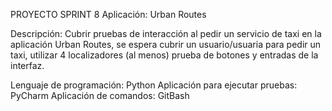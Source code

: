PROYECTO SPRINT 8
Aplicación: Urban Routes

Descripción: Cubrir pruebas de interacción al pedir un servicio de taxi en la aplicación Urban Routes, se espera
cubrir un usuario/usuaria para pedir un taxi, utilizar 4 localizadores (al menos) prueba de botones y entradas 
de la interfaz.  

Lenguaje de programación: Python
Aplicación para ejecutar pruebas: PyCharm
Aplicación de comandos: GitBash
